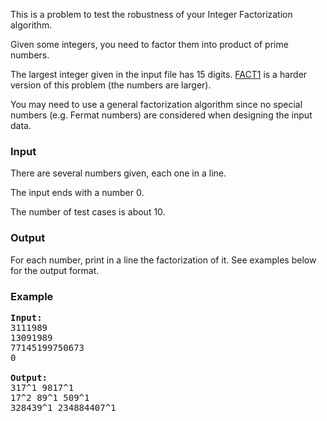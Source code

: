 <p>This is a problem to test the robustness of your Integer Factorization algorithm.</p>
<p>
Given some integers, you need to factor them into product of prime numbers.
</p>
<p>
The largest integer given in the input file has 15 digits.
<a href="/problems/FACT1">FACT1</a> is a harder version of this problem (the numbers are larger).
</p>
<p>You may need to use a general factorization algorithm since no special numbers (e.g. Fermat numbers) are considered when designing the input data.</p>

<h3>Input</h3>
<p>There are several numbers given, each one in a line. </p>
<p>The input ends with a number 0.</p>
<p>The number of test cases is about 10.</p>

<h3>Output</h3>
<p>For each number, print in a line the factorization of it. See examples below for the output format.
</p>

<h3>Example</h3>

<pre><b>Input:</b>
3111989
13091989
77145199750673
0

<b>Output:</b>
317^1 9817^1
17^2 89^1 509^1
328439^1 234884407^1
</pre>
